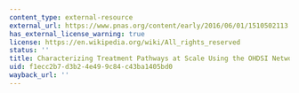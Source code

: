 ```yaml
---
content_type: external-resource
external_url: https://www.pnas.org/content/early/2016/06/01/1510502113.full
has_external_license_warning: true
license: https://en.wikipedia.org/wiki/All_rights_reserved
status: ''
title: Characterizing Treatment Pathways at Scale Using the OHDSI Network, PNAS.
uid: f1ecc2b7-d3b2-4e49-9c84-c43ba1405bd0
wayback_url: ''
---
```


